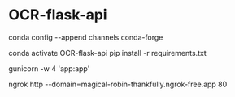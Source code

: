 # OCR-flask-api
conda config --append channels conda-forge

conda activate OCR-flask-api
pip install -r requirements.txt

gunicorn -w 4 'app:app'

ngrok http --domain=magical-robin-thankfully.ngrok-free.app 80